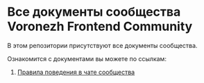 # Все документы сообщества Voronezh Frontend Community

В этом репозитории присутствуют все документы сообщества.

Ознакомится с документами вы можете по ссылкам:

1. [Правила поведения в чате сообщества](/CHAT_RULES.md)
